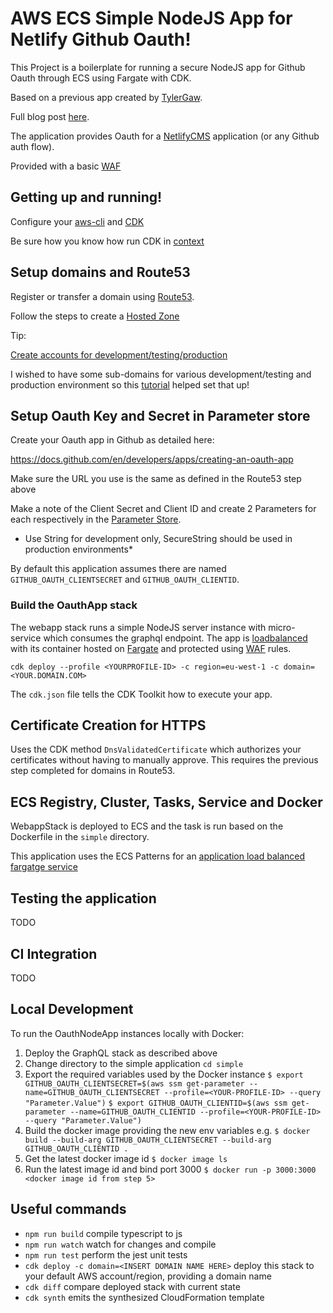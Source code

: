 # AWS ECS Simple NodeJS App for Netlify Github Oauth!

This Project is a boilerplate for running a secure NodeJS app for Github Oauth through ECS using Fargate with CDK.

Based on a previous app created by [TylerGaw](https://glitch.com/edit/#!/netlify-cms-github-oauth-provider-example).

Full blog post [here](https://tylergaw.com/blog/netlify-cms-custom-oath-provider/).

The application provides Oauth for a [NetlifyCMS](https://www.netlifycms.org/) application (or any Github auth flow).

Provided with a basic [WAF](https://aws.amazon.com/waf/)

## Getting up and running!

Configure your [aws-cli](https://docs.aws.amazon.com/cli/latest/userguide/cli-chap-configure.html) and [CDK](https://aws.amazon.com/cdk/)

Be sure how you know how run CDK in [context](https://docs.aws.amazon.com/cdk/latest/guide/context.html)

## Setup domains and Route53

Register or transfer a domain using [Route53](https://docs.aws.amazon.com/Route53/latest/DeveloperGuide/Welcome.html).

Follow the steps to create a [Hosted Zone](https://docs.aws.amazon.com/Route53/latest/DeveloperGuide/hosted-zones-working-with.html)

Tip:

[Create accounts for development/testing/production](https://aws.amazon.com/organizations/getting-started/best-practices/)

I wished to have some sub-domains for various development/testing and production environment so this [tutorial](https://serverless-stack.com/chapters/share-route-53-domains-across-aws-accounts.html) helped set that up!

## Setup Oauth Key and Secret in Parameter store

Create your Oauth app in Github as detailed here:

https://docs.github.com/en/developers/apps/creating-an-oauth-app

Make sure the URL you use is the same as defined in the Route53 step above

Make a note of the Client Secret and Client ID and create 2 Parameters for each respectively in the [Parameter Store](https://docs.aws.amazon.com/systems-manager/latest/userguide/systems-manager-parameter-store.html).
* Use String for development only, SecureString should be used in production environments*

By default this application assumes there are named `GITHUB_OAUTH_CLIENTSECRET` and `GITHUB_OAUTH_CLIENTID`.


### Build the OauthApp stack

The webapp stack runs a simple NodeJS server instance with micro-service which consumes the graphql endpoint.
The app is [loadbalanced](https://aws.amazon.com/elasticloadbalancing/?elb-whats-new.sort-by=item.additionalFields.postDateTime&elb-whats-new.sort-order=desc) with its container hosted on [Fargate](https://aws.amazon.com/fargate/?whats-new-cards.sort-by=item.additionalFields.postDateTime&whats-new-cards.sort-order=desc&fargate-blogs.sort-by=item.additionalFields.createdDate&fargate-blogs.sort-order=desc) and protected using [WAF](https://aws.amazon.com/waf/) rules.


`cdk deploy --profile <YOURPROFILE-ID> -c region=eu-west-1 -c domain=<YOUR.DOMAIN.COM>`

The `cdk.json` file tells the CDK Toolkit how to execute your app.


## Certificate Creation for HTTPS

Uses the CDK method `DnsValidatedCertificate` which authorizes your certificates without having to manually approve. 
This requires the previous step completed for domains in Route53.

## ECS Registry, Cluster, Tasks, Service and Docker

WebappStack is deployed to ECS and the task is run based on the Dockerfile in the `simple` directory.

This application uses the ECS Patterns for an [application load balanced fargatge service](https://docs.aws.amazon.com/cdk/api/latest/docs/@aws-cdk_aws-ecs-patterns.ApplicationLoadBalancedFargateService.html)

## Testing the application

TODO

## CI Integration

TODO

## Local Development

To run the OauthNodeApp instances locally with Docker:

1. Deploy the GraphQL stack as described above
2. Change directory to the simple application `cd simple` 
3. Export the required variables used by the Docker instance
    `$ export GITHUB_OAUTH_CLIENTSECRET=$(aws ssm get-parameter --name=GITHUB_OAUTH_CLIENTSECRET --profile=<YOUR-PROFILE-ID> --query "Parameter.Value")`
    `$ export GITHUB_OAUTH_CLIENTID=$(aws ssm get-parameter --name=GITHUB_OAUTH_CLIENTID --profile=<YOUR-PROFILE-ID> --query "Parameter.Value")`
4. Build the docker image providing the new env variables e.g.
    `$ docker build --build-arg GITHUB_OAUTH_CLIENTSECRET --build-arg GITHUB_OAUTH_CLIENTID . `
5. Get the latest docker image id
    `$ docker image ls`
6. Run the latest image id and bind port 3000
   `$ docker run -p 3000:3000 <docker image id from step 5>`



## Useful commands


 * `npm run build`   compile typescript to js
 * `npm run watch`   watch for changes and compile
 * `npm run test`    perform the jest unit tests
 * `cdk deploy -c domain=<INSERT DOMAIN NAME HERE>` deploy this stack to your default AWS account/region, providing a domain name
 * `cdk diff`        compare deployed stack with current state
 * `cdk synth`       emits the synthesized CloudFormation template
